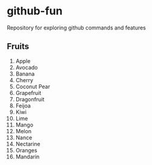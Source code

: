 # github-fun

Repository for exploring github commands and features

## Fruits

1. Apple
1. Avocado
1. Banana
1. Cherry
1. Coconut Pear
1. Grapefruit
1. Dragonfruit
1. Feijoa
1. Kiwi
1. Lime
1. Mango
1. Melon
1. Nance
1. Nectarine
1. Oranges
1. Mandarin
